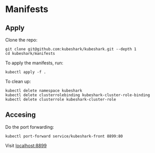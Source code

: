 # Manifests

## Apply

Clone the repo:

```shell
git clone git@github.com:kubeshark/kubeshark.git --depth 1
cd kubeshark/manifests
```

To apply the manifests, run:

```shell
kubectl apply -f .
```

To clean up:

```shell
kubectl delete namespace kubeshark
kubectl delete clusterrolebinding kubeshark-cluster-role-binding
kubectl delete clusterrole kubeshark-cluster-role
```

## Accesing

Do the port forwarding:

```shell
kubectl port-forward service/kubeshark-front 8899:80
```

Visit [localhost:8899](http://localhost:8899)
